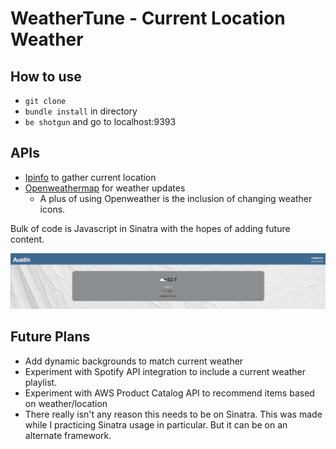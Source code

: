 # WeatherTune - Current Location Weather

## How to use
* ```git clone```
* ```bundle install``` in directory
* ``` be shotgun ``` and go to localhost:9393 

## APIs
* [Ipinfo](https://ipinfo.io/) to gather current location
* [Openweathermap](http://openweathermap.org/) for weather updates
  * A plus of using Openweather is the inclusion of changing weather icons.

Bulk of code is Javascript in Sinatra with the hopes of adding future content.

![current](version1-sample.png)

## Future Plans
* Add dynamic backgrounds to match current weather
* Experiment with Spotify API integration to include a current weather playlist.
* Experiment with AWS Product Catalog API to recommend items based on weather/location
* There really isn't any reason this needs to be on Sinatra. This was made while I practicing Sinatra usage in particular. But it can be on an alternate framework.
